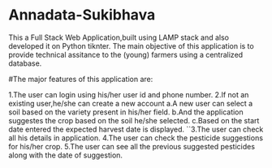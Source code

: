 # Annadata-Sukibhava
This a Full Stack Web Application,built using LAMP stack and also developed it on Python tiknter. The main objective of this application is to provide technical assitance to the (young) farmers using a centralized database.

#The major features of this application are:

  1.The user can login using his/her user id and phone number.
  2.If not an existing user,he/she can create a new account
     a.A new user can select a soil based on the variety present in his/her field.
     b.And the application suggestes the crop based on the soil he/she selected.
     c.Based on the start date entered the expected harvest date is displayed.
``3.The user can check all his details in application.
  4.The user can check the pesticide suggestions for his/her crop.
  5.The user can see all the previous suggested pesticides along with the date of suggestion.
